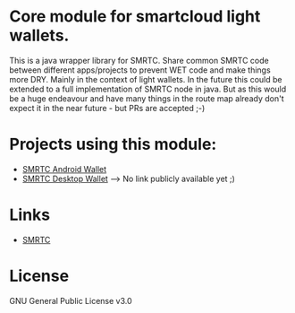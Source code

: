 # Core module for smartcloud light wallets.

This is a java wrapper library for SMRTC. Share common SMRTC code between different apps/projects to prevent WET code and make things more DRY. Mainly in the context of light wallets. In the future this could be extended to a full implementation of SMRTC node in java. But as this would be a huge endeavour and have many things in the route map already don't expect it in the near future - but PRs are accepted ;-)


Projects using this module:
=====

* [SMRTC Android Wallet](https://github.com/furszy/SMRTC-Android.git)
* [SMRTC Desktop Wallet](--) --> No link publicly available yet ;) 


Links
=====

* [SMRTC](https://smartcloud.cash/)



License
=====

GNU General Public License v3.0
